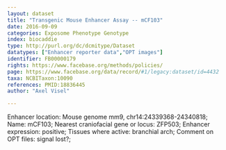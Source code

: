 ```yaml
---
layout: dataset  
title: "Transgenic Mouse Enhancer Assay -- mCF103"  
date: 2016-09-09  
categories: Exposome Phenotype Genotype  
index: biocaddie  
type: http://purl.org/dc/dcmitype/Dataset  
datatypes: ["Enhancer reporter data","OPT images"]  
identifier: FB00000179  
rights: https://www.facebase.org/methods/policies/  
page: https://www.facebase.org/data/record/#1/legacy:dataset/id=4432  
taxa: NCBITaxon:10090  
references: PMID:18836445  
author: "Axel Visel"  

---
```

 Enhancer location: Mouse genome mm9, chr14:24339368-24340818; Name: mCF103; Nearest craniofacial gene or locus: ZFP503; Enhancer expression: positive; Tissues where active: branchial arch; Comment on OPT files: signal lost?;   

